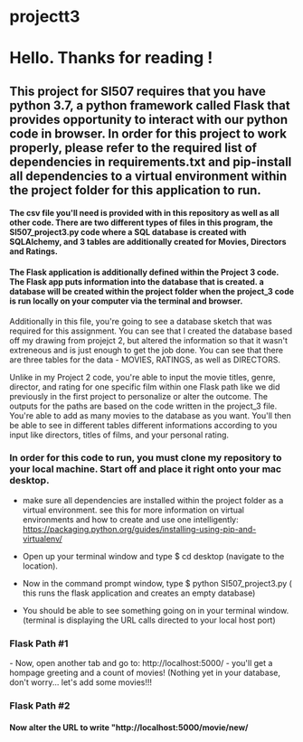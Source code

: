 # projectt3

<h1>Hello. Thanks for reading !</h1>

<h2>This project for SI507 requires that you have python 3.7, a python framework called Flask that provides opportunity to interact with our python code in browser. In order for this project to work properly, please refer to the required list of dependencies in requirements.txt and pip-install all dependencies to a virtual environment within the project folder for this application to run.</h2>

<h4>The csv file you'll need is provided with in this repository as well as all other code. There are two different types of files in this program, the SI507_project3.py code where a SQL database is created with SQLAlchemy, and 3 tables are additionally created for Movies, Directors and Ratings. </h3>

<h4>The Flask application is additionally defined within the Project 3 code. The Flask app puts information into the database that is created. a database will be created within the project folder when the project_3 code is run locally on your computer via the terminal and browser. </h3>

<p>Additionally in this file, you're going to see a database sketch that was required for this assignment. You can see that I created the database based off my drawing from projejct 2, but altered the information so that it wasn't extreneous and is just enough to get the job done. You can see that there are three tables for the data - MOVIES, RATINGS, as well as DIRECTORS. <p>

<p>Unlike in my Project 2 code, you're able to input the movie titles, genre, director, and rating for one specific film within one Flask path like we did previously in the first project to personalize or alter the outcome. The outputs for the paths are based on the code written in the project_3 file. You're able to add as many movies to the database as you want. You'll then be able to see in different tables different informations according to you input like directors, titles of films, and your personal rating. </p>

<h3>In order for this code to run, you must clone my repository to your local machine. Start off and place it right onto your mac desktop.</h3>

- make sure all dependencies are installed within the project folder as a virtual environment. see this for more information on virtual environments and how to create and use one intelligently: https://packaging.python.org/guides/installing-using-pip-and-virtualenv/ 

- Open up your terminal window and type $ cd desktop (navigate to the location).
- Now in the command prompt window, type $ python SI507_project3.py ( this runs the flask application and creates an empty database)
- You should be able to see something going on in your terminal window. (terminal is displaying the URL calls directed to your local host port)
<h3> Flask Path #1 </h3>
- Now, open another tab and go to: http://localhost:5000/ - you'll get a hompage greeting and a count of movies! (Nothing yet in your database, don't worry... let's add some movies!!!
<h3> Flask Path #2 </h3>
<h4> Now alter the URL to write "http://localhost:5000/movie/new/<title>/<director>/<genre>/<rating>" </h4>
    - you're going to input a title of a film where "<title>" is.
    - you're going to input a director of the film where "<director>" is.
    - you're going to input a genre for the film where "<genre>" is.
    - you're going to input your own rating of the film (of type string) where "<rating>" is.
- You should do this more than once so the next paths show more and pull more data from the items you added to your database!
<h3> Flask Path #3 </h3>
- Now if you alter the URL to write http://localhost:5000/all_movies you'll see all the films you inputted in the last step! If you added none of them, It will tell you that too. 

<h3> Flask Path #4 </h3>
- Now if you alter the URL to write http://localhost:5000/all_directors you'lll see all the film directors and their movie count! If you haven't added anything yet, it will let you know! 

